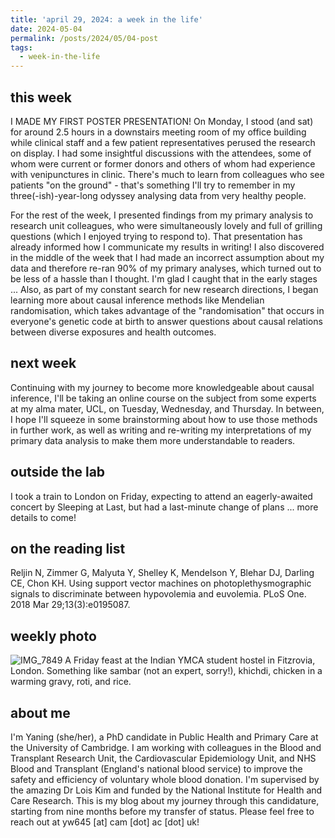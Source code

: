 ```yaml
---
title: 'april 29, 2024: a week in the life'
date: 2024-05-04
permalink: /posts/2024/05/04-post
tags:
  - week-in-the-life
---
```


this week
------
I MADE MY FIRST POSTER PRESENTATION! On Monday, I stood (and sat) for around 2.5 hours in a downstairs meeting room of my office building while clinical staff and a few patient representatives perused the research on display. I had some insightful discussions with the attendees, some of whom were current or former donors and others of whom had experience with venipunctures in clinic. There's much to learn from colleagues who see patients "on the ground" - that's something I'll try to remember in my three(-ish)-year-long odyssey analysing data from very healthy people.

For the rest of the week, I presented findings from my primary analysis to research unit colleagues, who were simultaneously lovely and full of grilling questions (which I enjoyed trying to respond to). That presentation has already informed how I communicate my results in writing! I also discovered in the middle of the week that I had made an incorrect assumption about my data and therefore re-ran 90% of my primary analyses, which turned out to be less of a hassle than I thought. I'm glad I caught that in the early stages ... Also, as part of my constant search for new research directions, I began learning more about causal inference methods like Mendelian randomisation, which takes advantage of the "randomisation" that occurs in everyone's genetic code at birth to answer questions about causal relations between diverse exposures and health outcomes.

next week
------
Continuing with my journey to become more knowledgeable about causal inference, I'll be taking an online course on the subject from some experts at my alma mater, UCL, on Tuesday, Wednesday, and Thursday. In between, I hope I'll squeeze in some brainstorming about how to use those methods in further work, as well as writing and re-writing my interpretations of my primary data analysis to make them more understandable to readers.

outside the lab
------
I took a train to London on Friday, expecting to attend an eagerly-awaited concert by Sleeping at Last, but had a last-minute change of plans ... more details to come!

on the reading list
------
Reljin N, Zimmer G, Malyuta Y, Shelley K, Mendelson Y, Blehar DJ, Darling CE, Chon KH. Using support vector machines on photoplethysmographic signals to discriminate between hypovolemia and euvolemia. PLoS One. 2018 Mar 29;13(3):e0195087.

weekly photo
------
![IMG_7849](https://github.com/yaning-wu/yaning-wu.github.io/assets/145920710/ae0b6f3b-4409-432d-b898-3db0bc0f59be)
A Friday feast at the Indian YMCA student hostel in Fitzrovia, London. Something like sambar (not an expert, sorry!), khichdi, chicken in a warming gravy, roti, and rice.

about me
------
I'm Yaning (she/her), a PhD candidate in Public Health and Primary Care at the University of Cambridge. I am working with colleagues in the Blood and Transplant Research Unit, the Cardiovascular Epidemiology Unit, and NHS Blood and Transplant (England's national blood service) to improve the safety and efficiency of voluntary whole blood donation. I'm supervised by the amazing Dr Lois Kim and funded by the National Institute for Health and Care Research. This is my blog about my journey through this candidature, starting from nine months before my transfer of status. Please feel free to reach out at yw645 [at] cam [dot] ac [dot] uk!
